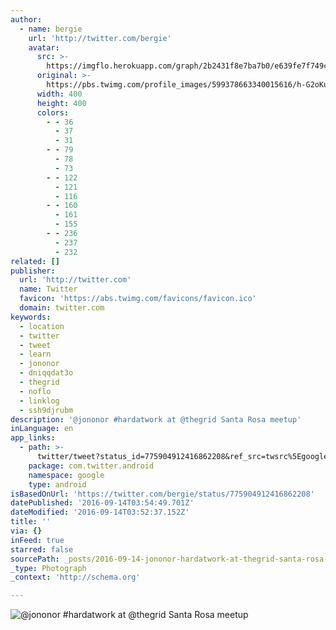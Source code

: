 ```yaml
---
author:
  - name: bergie
    url: 'http://twitter.com/bergie'
    avatar:
      src: >-
        https://imgflo.herokuapp.com/graph/2b2431f8e7ba7b0/e639fe7f749c085adab1e0a6a7ffb2e0/noop.jpg?input=https%3A%2F%2Fpbs.twimg.com%2Fprofile_images%2F599378663340015616%2Fh-G2oKu5_400x400.jpg
      original: >-
        https://pbs.twimg.com/profile_images/599378663340015616/h-G2oKu5_400x400.jpg
      width: 400
      height: 400
      colors:
        - - 36
          - 37
          - 31
        - - 79
          - 78
          - 73
        - - 122
          - 121
          - 116
        - - 160
          - 161
          - 155
        - - 236
          - 237
          - 232
related: []
publisher:
  url: 'http://twitter.com'
  name: Twitter
  favicon: 'https://abs.twimg.com/favicons/favicon.ico'
  domain: twitter.com
keywords:
  - location
  - twitter
  - tweet
  - learn
  - jononor
  - dniqqdat3o
  - thegrid
  - noflo
  - linklog
  - ssh9djrubm
description: '@jononor #hardatwork at @thegrid Santa Rosa meetup'
inLanguage: en
app_links:
  - path: >-
      twitter/tweet?status_id=775904912416862208&ref_src=twsrc%5Egoogle%7Ctwcamp%5Eandroidseo%7Ctwgr%5Estatus%7Ctwterm%5E775904912416862208
    package: com.twitter.android
    namespace: google
    type: android
isBasedOnUrl: 'https://twitter.com/bergie/status/775904912416862208'
datePublished: '2016-09-14T03:54:49.701Z'
dateModified: '2016-09-14T03:52:37.152Z'
title: ''
via: {}
inFeed: true
starred: false
sourcePath: _posts/2016-09-14-jononor-hardatwork-at-thegrid-santa-rosa-meetup.md
_type: Photograph
_context: 'http://schema.org'

---
```

![@jononor #hardatwork at @thegrid Santa Rosa meetup](https://pbs.twimg.com/media/CsSRY38VUAEK172.jpg:large)